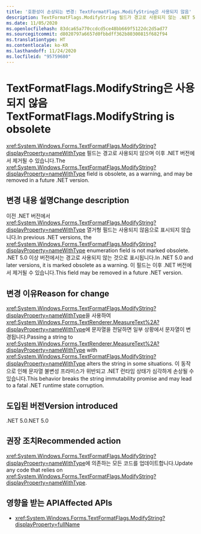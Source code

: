 ```yaml
---
title: '호환성이 손상되는 변경: TextFormatFlags.ModifyString은 사용되지 않음'
description: TextFormatFlags.ModifyString 필드가 경고로 사용되지 않는 .NET 5.0의 호환성이 손상되는 변경에 대해 알아봅니다.
ms.date: 11/05/2020
ms.openlocfilehash: 83dca65a770ccdcd5ce48bb669f5122dc2d5ad77
ms.sourcegitcommit: d8020797a6657d0fbbdff362b80300815f682f94
ms.translationtype: HT
ms.contentlocale: ko-KR
ms.lasthandoff: 11/24/2020
ms.locfileid: "95759680"
---
```

# <a name="textformatflagsmodifystring-is-obsolete"></a><span data-ttu-id="99db7-103">TextFormatFlags.ModifyString은 사용되지 않음</span><span class="sxs-lookup"><span data-stu-id="99db7-103">TextFormatFlags.ModifyString is obsolete</span></span>

<span data-ttu-id="99db7-104"><xref:System.Windows.Forms.TextFormatFlags.ModifyString?displayProperty=nameWithType> 필드는 경고로 사용되지 않으며 이후 .NET 버전에서 제거될 수 있습니다.</span><span class="sxs-lookup"><span data-stu-id="99db7-104">The <xref:System.Windows.Forms.TextFormatFlags.ModifyString?displayProperty=nameWithType> field is obsolete, as a warning, and may be removed in a future .NET version.</span></span>

## <a name="change-description"></a><span data-ttu-id="99db7-105">변경 내용 설명</span><span class="sxs-lookup"><span data-stu-id="99db7-105">Change description</span></span>

<span data-ttu-id="99db7-106">이전 .NET 버전에서 <xref:System.Windows.Forms.TextFormatFlags.ModifyString?displayProperty=nameWithType> 열거형 필드는 사용되지 않음으로 표시되지 않습니다.</span><span class="sxs-lookup"><span data-stu-id="99db7-106">In previous .NET versions, the <xref:System.Windows.Forms.TextFormatFlags.ModifyString?displayProperty=nameWithType> enumeration field is not marked obsolete.</span></span> <span data-ttu-id="99db7-107">.NET 5.0 이상 버전에서는 경고로 사용되지 않는 것으로 표시됩니다.</span><span class="sxs-lookup"><span data-stu-id="99db7-107">In .NET 5.0 and later versions, it is marked obsolete as a warning.</span></span> <span data-ttu-id="99db7-108">이 필드는 이후 .NET 버전에서 제거될 수 있습니다.</span><span class="sxs-lookup"><span data-stu-id="99db7-108">This field may be removed in a future .NET version.</span></span>

## <a name="reason-for-change"></a><span data-ttu-id="99db7-109">변경 이유</span><span class="sxs-lookup"><span data-stu-id="99db7-109">Reason for change</span></span>

<span data-ttu-id="99db7-110"><xref:System.Windows.Forms.TextFormatFlags.ModifyString?displayProperty=nameWithType>을 사용하여 <xref:System.Windows.Forms.TextRenderer.MeasureText%2A?displayProperty=nameWithType>에 문자열을 전달하면 일부 상황에서 문자열이 변경됩니다.</span><span class="sxs-lookup"><span data-stu-id="99db7-110">Passing a string to <xref:System.Windows.Forms.TextRenderer.MeasureText%2A?displayProperty=nameWithType> with <xref:System.Windows.Forms.TextFormatFlags.ModifyString?displayProperty=nameWithType> alters the string in some situations.</span></span> <span data-ttu-id="99db7-111">이 동작으로 인해 문자열 불변성 프라미스가 위반되고 .NET 런타임 상태가 심각하게 손상될 수 있습니다.</span><span class="sxs-lookup"><span data-stu-id="99db7-111">This behavior breaks the string immutability promise and may lead to a fatal .NET runtime state corruption.</span></span>

## <a name="version-introduced"></a><span data-ttu-id="99db7-112">도입된 버전</span><span class="sxs-lookup"><span data-stu-id="99db7-112">Version introduced</span></span>

<span data-ttu-id="99db7-113">.NET 5.0</span><span class="sxs-lookup"><span data-stu-id="99db7-113">.NET 5.0</span></span>

## <a name="recommended-action"></a><span data-ttu-id="99db7-114">권장 조치</span><span class="sxs-lookup"><span data-stu-id="99db7-114">Recommended action</span></span>

<span data-ttu-id="99db7-115"><xref:System.Windows.Forms.TextFormatFlags.ModifyString?displayProperty=nameWithType>에 의존하는 모든 코드를 업데이트합니다.</span><span class="sxs-lookup"><span data-stu-id="99db7-115">Update any code that relies on <xref:System.Windows.Forms.TextFormatFlags.ModifyString?displayProperty=nameWithType>.</span></span>

## <a name="affected-apis"></a><span data-ttu-id="99db7-116">영향을 받는 API</span><span class="sxs-lookup"><span data-stu-id="99db7-116">Affected APIs</span></span>

- <xref:System.Windows.Forms.TextFormatFlags.ModifyString?displayProperty=fullName>

<!--

### Affected APIs

- `F:System.Windows.Forms.TextFormatFlags.ModifyString`

### Category

Windows Forms

-->
